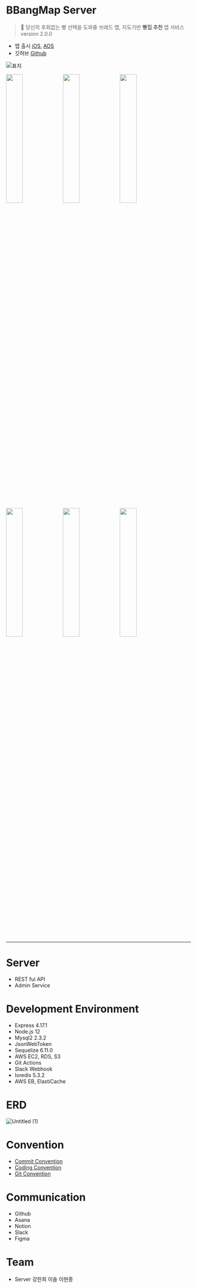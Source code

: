 # BBangMap Server
> 🥐 당신의 후회없는 빵 선택을 도와줄 브레드 맵, 지도기반 **빵집 추천** 앱 서비스 version 2.0.0
- 앱 출시 [iOS](https://apps.apple.com/kr/app/%EB%B9%B5%EB%8F%99%EC%97%AC%EC%A7%80%EB%8F%84/id1595032110), [AOS](https://play.google.com/store/apps/details?id=bbangmap.com&pli=1)
- 깃허브 [Github](https://github.com/kanghanhee/BBangMap-Server) 


![표지](https://user-images.githubusercontent.com/76844556/168022567-8200bb68-92b7-43f3-8143-2ee08b0591be.png)
<p float="left">
<image width=30% src="https://github.com/kanghanhee/MyProject/assets/68781598/ffd2ab3d-c1eb-4c41-9d38-386a246b1177">
<image width=30% src="https://github.com/kanghanhee/MyProject/assets/68781598/bb21e184-56d7-47aa-9fe1-8c6e98452576">
<image width=30% src="https://user-images.githubusercontent.com/76844556/168022793-794c37c6-6e03-4418-a4fa-53885c6a9ce9.png">
</p>
<p float="left">
<image width=30% src="https://user-images.githubusercontent.com/76844556/168022696-e6fc9d6b-74f0-4a19-8c60-ac5a6ffe8a8e.png">
<image width=30% src="https://user-images.githubusercontent.com/76844556/168022777-a56d8304-1e3a-4cf8-967d-7ef61f6a2ec3.png">
<image width=30% src="https://github.com/kanghanhee/MyProject/assets/68781598/0f1408f7-a8a9-4754-9302-c22c34c5780d">
</p>

---
# Server
- REST ful API
- Admin Service

# Development Environment
- Express 4.17.1
- Node.js 12
- Mysql2 2.3.2
- JsonWebToken
- Sequelize 6.11.0
- AWS EC2, RDS, S3
- Git Actions
- Slack Webhook
- Ioredis 5.3.2
- AWS EB, ElastiCache

# ERD
![Untitled (1)](https://github.com/kanghanhee/MyProject/assets/68781598/7b80ec91-bfdd-479a-894b-f31bcffe4a7f)


# Convention
- [Commit Convention](https://github.com/bbangmap/BBangMap-Server-Docs/wiki/Commit-Convention)
- [Coding Convention](https://github.com/bbangmap/BBangMap-Server-Docs/wiki/Coding-Convention)
- [Git Convention](https://github.com/bbangmap/BBangMap-Server-Docs/wiki/Git-Convention)

# Communication
- Github
- Asana
- Notion
- Slack
- Figma

# Team
- Server 강한희 이솔 이현종
